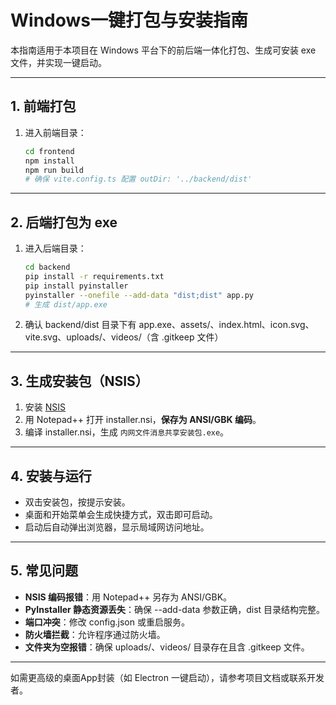 # Windows一键打包与安装指南

本指南适用于本项目在 Windows 平台下的前后端一体化打包、生成可安装 exe 文件，并实现一键启动。

---

## 1. 前端打包

1. 进入前端目录：
   ```bash
   cd frontend
   npm install
   npm run build
   # 确保 vite.config.ts 配置 outDir: '../backend/dist'
   ```

---

## 2. 后端打包为 exe

1. 进入后端目录：
   ```bash
   cd backend
   pip install -r requirements.txt
   pip install pyinstaller
   pyinstaller --onefile --add-data "dist;dist" app.py
   # 生成 dist/app.exe
   ```
2. 确认 backend/dist 目录下有 app.exe、assets/、index.html、icon.svg、vite.svg、uploads/、videos/（含 .gitkeep 文件）

---

## 3. 生成安装包（NSIS）

1. 安装 [NSIS](https://nsis.sourceforge.io/Download)
2. 用 Notepad++ 打开 installer.nsi，**保存为 ANSI/GBK 编码**。
3. 编译 installer.nsi，生成 `内网文件消息共享安装包.exe`。

---

## 4. 安装与运行

- 双击安装包，按提示安装。
- 桌面和开始菜单会生成快捷方式，双击即可启动。
- 启动后自动弹出浏览器，显示局域网访问地址。

---

## 5. 常见问题

- **NSIS 编码报错**：用 Notepad++ 另存为 ANSI/GBK。
- **PyInstaller 静态资源丢失**：确保 --add-data 参数正确，dist 目录结构完整。
- **端口冲突**：修改 config.json 或重启服务。
- **防火墙拦截**：允许程序通过防火墙。
- **文件夹为空报错**：确保 uploads/、videos/ 目录存在且含 .gitkeep 文件。

---

如需更高级的桌面App封装（如 Electron 一键启动），请参考项目文档或联系开发者。 